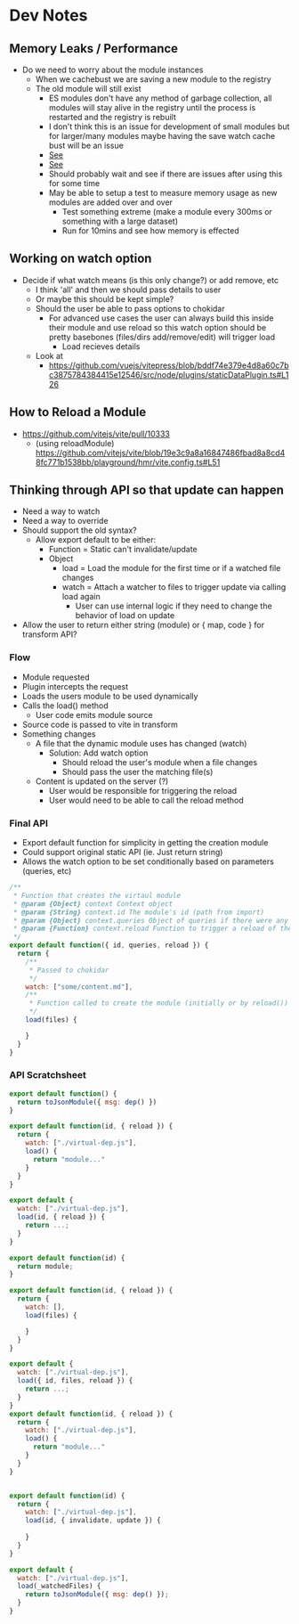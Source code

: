 # Dev Notes

## Memory Leaks / Performance

- Do we need to worry about the module instances
  - When we cachebust we are saving a new module to the registry
  - The old module will still exist
    - ES modules don't have any method of garbage collection, all modules will stay alive in the registry until the process is restarted and the registry is rebuilt
    - I don't think this is an issue for development of small modules but for larger/many modules maybe having the save watch cache bust will be an issue
    - [See](https://github.com/nodejs/help/issues/2806)
    - [See](https://esdiscuss.org/topic/are-es-modules-garbage-collected-if-so-do-they-re-execute-on-next-import)
    - Should probably wait and see if there are issues after using this for some time
    - May be able to setup a test to measure memory usage as new modules are added over and over
      - Test something extreme (make a module every 300ms or something with a large dataset)
      - Run for 10mins and see how memory is effected

## Working on watch option

- Decide if what watch means (is this only change?) or add remove, etc
  - I think 'all' and then we should pass details to user
  - Or maybe this should be kept simple?
  - Should the user be able to pass options to chokidar
    - For advanced use cases the user can always build this inside their module and use reload
      so this watch option should be pretty basebones (files/dirs add/remove/edit) will trigger load
      - Load recieves details
  - Look at 
    - https://github.com/vuejs/vitepress/blob/bddf74e379e4d8a60c7bc3875784384415e12546/src/node/plugins/staticDataPlugin.ts#L126
  

## How to Reload a Module

- https://github.com/vitejs/vite/pull/10333
  - (using reloadModule) https://github.com/vitejs/vite/blob/19e3c9a8a16847486fbad8a8cd48fc771b1538bb/playground/hmr/vite.config.ts#L51


## Thinking through API so that update can happen

- Need a way to watch
- Need a way to override
- Should support the old syntax?
  - Allow export default to be either:
    - Function = Static can't invalidate/update
    - Object
      - load = Load the module for the first time or if a watched file changes
      - watch = Attach a watcher to files to trigger update via calling load again
        - User can use internal logic if they need to change the behavior of load on update
- Allow the user to return either string (module) or { map, code } for transform API?

### Flow

- Module requested
- Plugin intercepts the request
- Loads the users module to be used dynamically
- Calls the load() method
  - User code emits module source
- Source code is passed to vite in transform
- Something changes
  - A file that the dynamic module uses has changed (watch)
    - Solution: Add watch option
      - Should reload the user's module when a file changes
      - Should pass the user the matching file(s)
  - Content is updated on the server (?)
    - User would be responsible for triggering the reload
    - User would need to be able to call the reload method

### Final API

- Export default function for simplicity in getting the creation module
- Could support original static API (ie. Just return string)
- Allows the watch option to be set conditionally based on parameters (queries, etc)

```js
/** 
 * Function that creates the virtaul module
 * @param {Object} context Context object
 * @param {String} context.id The module's id (path from import)
 * @param {Object} context.queries Object of queries if there were any (url queries on path from import)
 * @param {Function} context.reload Function to trigger a reload of the virtual module
 */
export default function({ id, queries, reload }) {
  return {
    /**
     * Passed to chokidar
     */
    watch: ["some/content.md"],
    /**
     * Function called to create the module (initially or by reload())
     */
    load(files) {

    }
  }
}
```

### API Scratchsheet

```js
export default function() {
  return toJsonModule({ msg: dep() })
}

export default function(id, { reload }) {
  return {
    watch: ["./virtual-dep.js"],
    load() {
      return "module..."
    }
  }
}

export default {
  watch: ["./virtual-dep.js"],
  load(id, { reload }) {
    return ...;
  }
}

export default function(id) {
  return module;
}

export default function(id, { reload }) {
  return {
    watch: [],
    load(files) {

    }
  }
}

export default {
  watch: ["./virtual-dep.js"],
  load({ id, files, reload }) {
    return ...;
  }
}
export default function(id, { reload }) {
  return {
    watch: ["./virtual-dep.js"],
    load() {
      return "module..."
    }
  }
}


export default function(id) {
  return {
    watch: ["./virtual-dep.js"],
    load(id, { invalidate, update }) {
      
    }
  }
}

export default {
  watch: ["./virtual-dep.js"],
  load(_watchedFiles) {
    return toJsonModule({ msg: dep() });
  }
}

```